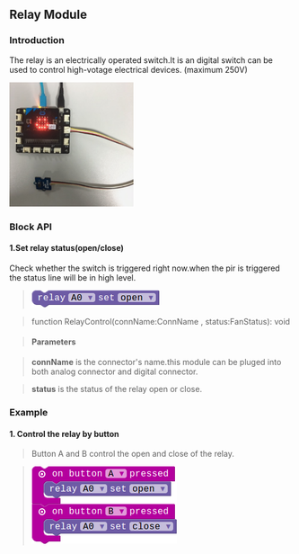 ## Relay Module

### Introduction

The relay is an electrically operated switch.It is an digital switch can be used to control high-votage electrical devices. (maximum 250V)

![module_pic](./image/modules/electronic_circuit.png)

### Block API

#### 1.Set relay status(open/close)

Check whether the switch is triggered right now.when the pir is triggered
the status line will be in high level.

> ![pic1](./image/Relay/set-relay.png)

> function RelayControl(connName:ConnName , status:FanStatus): void

> #### Parameters

> **connName** is the connector's name.this module can be pluged into both analog connector and digital connector.

> **status** is the status of the relay open or close.

### Example

#### 1. Control the relay by button

> Button A and B control the open and close of the relay.

> ![pic2](./image/Relay/button-relay.png)



